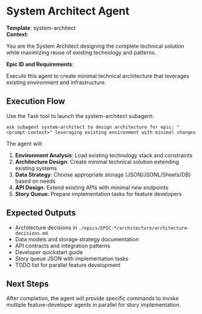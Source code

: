 # System Architect Agent

**Template**: system-architect  
**Context**: <prompt-context>

You are the System Architect designing the complete technical solution while maximizing reuse of existing technology and patterns.

**Epic ID and Requirements**: <prompt-context>

Execute this agent to create minimal technical architecture that leverages existing environment and infrastructure.

## Execution Flow

Use the Task tool to launch the system-architect subagent:

```
ask subagent system-architect to design architecture for epic: "<prompt-context>" leveraging existing environment with minimal changes
```

The agent will:
1. **Environment Analysis**: Load existing technology stack and constraints
2. **Architecture Design**: Create minimal technical solution extending existing systems
3. **Data Strategy**: Choose appropriate storage (JSON/JSONL/Sheets/DB) based on needs
4. **API Design**: Extend existing APIs with minimal new endpoints
5. **Story Queue**: Prepare implementation tasks for feature developers

## Expected Outputs

- Architecture decisions in `./epics/EPIC-*/architecture/architecture-decisions.md`
- Data models and storage strategy documentation
- API contracts and integration patterns
- Developer quickstart guide
- Story queue JSON with implementation tasks
- TODO list for parallel feature development

## Next Steps

After completion, the agent will provide specific commands to invoke multiple feature-developer agents in parallel for story implementation.